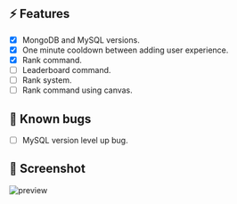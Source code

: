 ## ⚡️ Features

-  [x] MongoDB and MySQL versions.
-  [x] One minute cooldown between adding user experience.
-  [x] Rank command.
-  [ ] Leaderboard command.
-  [ ] Rank system.
-  [ ] Rank command using canvas.

## 🙂 Known bugs

-  [ ] MySQL version level up bug.

## 📖 Screenshot

<img src="https://cdn.discordapp.com/attachments/1000842867704610851/1022896767911592076/rank.png" alt="preview">
